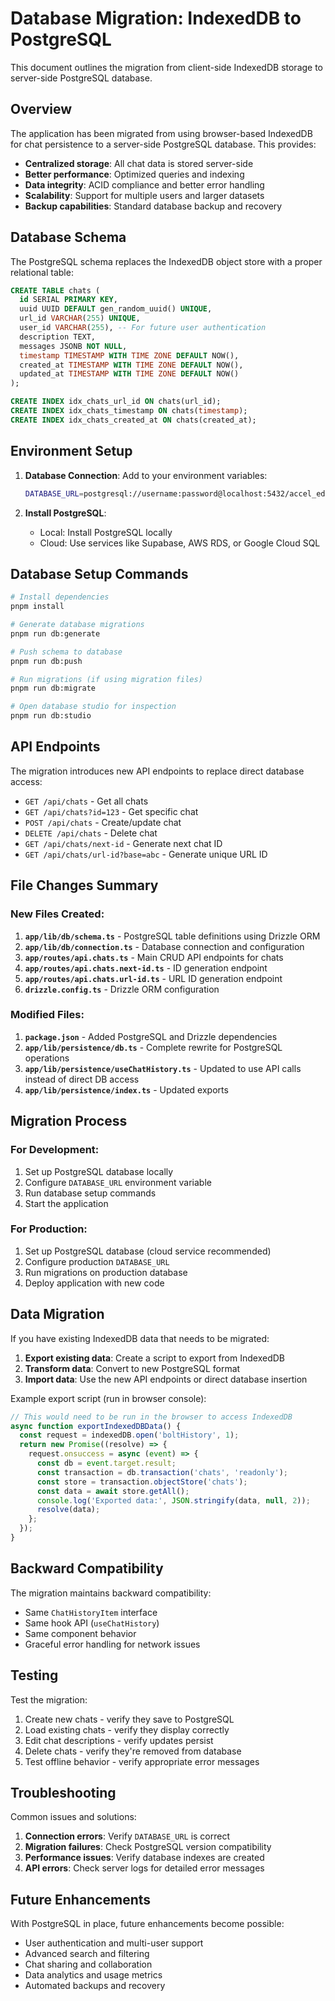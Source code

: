 # Database Migration: IndexedDB to PostgreSQL

This document outlines the migration from client-side IndexedDB storage to server-side PostgreSQL database.

## Overview

The application has been migrated from using browser-based IndexedDB for chat persistence to a server-side PostgreSQL database. This provides:

- **Centralized storage**: All chat data is stored server-side
- **Better performance**: Optimized queries and indexing
- **Data integrity**: ACID compliance and better error handling
- **Scalability**: Support for multiple users and larger datasets
- **Backup capabilities**: Standard database backup and recovery

## Database Schema

The PostgreSQL schema replaces the IndexedDB object store with a proper relational table:

```sql
CREATE TABLE chats (
  id SERIAL PRIMARY KEY,
  uuid UUID DEFAULT gen_random_uuid() UNIQUE,
  url_id VARCHAR(255) UNIQUE,
  user_id VARCHAR(255), -- For future user authentication
  description TEXT,
  messages JSONB NOT NULL,
  timestamp TIMESTAMP WITH TIME ZONE DEFAULT NOW(),
  created_at TIMESTAMP WITH TIME ZONE DEFAULT NOW(),
  updated_at TIMESTAMP WITH TIME ZONE DEFAULT NOW()
);

CREATE INDEX idx_chats_url_id ON chats(url_id);
CREATE INDEX idx_chats_timestamp ON chats(timestamp);
CREATE INDEX idx_chats_created_at ON chats(created_at);
```

## Environment Setup

1. **Database Connection**: Add to your environment variables:
   ```bash
   DATABASE_URL=postgresql://username:password@localhost:5432/accel_editor
   ```

2. **Install PostgreSQL**: 
   - Local: Install PostgreSQL locally
   - Cloud: Use services like Supabase, AWS RDS, or Google Cloud SQL

## Database Setup Commands

```bash
# Install dependencies
pnpm install

# Generate database migrations
pnpm run db:generate

# Push schema to database
pnpm run db:push

# Run migrations (if using migration files)
pnpm run db:migrate

# Open database studio for inspection
pnpm run db:studio
```

## API Endpoints

The migration introduces new API endpoints to replace direct database access:

- `GET /api/chats` - Get all chats
- `GET /api/chats?id=123` - Get specific chat
- `POST /api/chats` - Create/update chat
- `DELETE /api/chats` - Delete chat
- `GET /api/chats/next-id` - Generate next chat ID
- `GET /api/chats/url-id?base=abc` - Generate unique URL ID

## File Changes Summary

### New Files Created:
1. **`app/lib/db/schema.ts`** - PostgreSQL table definitions using Drizzle ORM
2. **`app/lib/db/connection.ts`** - Database connection and configuration
3. **`app/routes/api.chats.ts`** - Main CRUD API endpoints for chats
4. **`app/routes/api.chats.next-id.ts`** - ID generation endpoint
5. **`app/routes/api.chats.url-id.ts`** - URL ID generation endpoint
6. **`drizzle.config.ts`** - Drizzle ORM configuration

### Modified Files:
1. **`package.json`** - Added PostgreSQL and Drizzle dependencies
2. **`app/lib/persistence/db.ts`** - Complete rewrite for PostgreSQL operations
3. **`app/lib/persistence/useChatHistory.ts`** - Updated to use API calls instead of direct DB access
4. **`app/lib/persistence/index.ts`** - Updated exports

## Migration Process

### For Development:
1. Set up PostgreSQL database locally
2. Configure `DATABASE_URL` environment variable
3. Run database setup commands
4. Start the application

### For Production:
1. Set up PostgreSQL database (cloud service recommended)
2. Configure production `DATABASE_URL`
3. Run migrations on production database
4. Deploy application with new code

## Data Migration

If you have existing IndexedDB data that needs to be migrated:

1. **Export existing data**: Create a script to export from IndexedDB
2. **Transform data**: Convert to new PostgreSQL format
3. **Import data**: Use the new API endpoints or direct database insertion

Example export script (run in browser console):
```javascript
// This would need to be run in the browser to access IndexedDB
async function exportIndexedDBData() {
  const request = indexedDB.open('boltHistory', 1);
  return new Promise((resolve) => {
    request.onsuccess = async (event) => {
      const db = event.target.result;
      const transaction = db.transaction('chats', 'readonly');
      const store = transaction.objectStore('chats');
      const data = await store.getAll();
      console.log('Exported data:', JSON.stringify(data, null, 2));
      resolve(data);
    };
  });
}
```

## Backward Compatibility

The migration maintains backward compatibility:
- Same `ChatHistoryItem` interface
- Same hook API (`useChatHistory`)
- Same component behavior
- Graceful error handling for network issues

## Testing

Test the migration:
1. Create new chats - verify they save to PostgreSQL
2. Load existing chats - verify they display correctly
3. Edit chat descriptions - verify updates persist
4. Delete chats - verify they're removed from database
5. Test offline behavior - verify appropriate error messages

## Troubleshooting

Common issues and solutions:

1. **Connection errors**: Verify `DATABASE_URL` is correct
2. **Migration failures**: Check PostgreSQL version compatibility
3. **Performance issues**: Verify database indexes are created
4. **API errors**: Check server logs for detailed error messages

## Future Enhancements

With PostgreSQL in place, future enhancements become possible:
- User authentication and multi-user support
- Advanced search and filtering
- Chat sharing and collaboration
- Data analytics and usage metrics
- Automated backups and recovery 